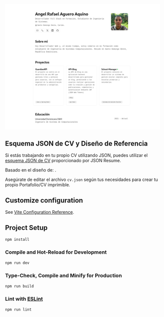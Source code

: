 ![](https://github.com/Angel-Raa/Portfolio/blob/main/src/components/image/cv.png)


## Esquema JSON de CV y Diseño de Referencia

Si estás trabajando en tu propio CV utilizando JSON, puedes utilizar el [esquema JSON de CV](https://jsonresume.org/schema/) proporcionado por JSON Resume. 

Basado en el diseño de: [](https://github.com/BartoszJarocki/cv).

Asegúrate de editar el archivo `cv.json` según tus necesidades para crear tu propio Portafolio/CV imprimible.


## Customize configuration

See [Vite Configuration Reference](https://vitejs.dev/config/).

## Project Setup

```sh
npm install
```

### Compile and Hot-Reload for Development

```sh
npm run dev
```

### Type-Check, Compile and Minify for Production

```sh
npm run build
```

### Lint with [ESLint](https://eslint.org/)

```sh
npm run lint
```
